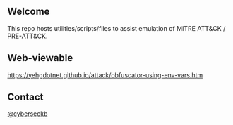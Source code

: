 ## Welcome

This repo hosts utilities/scripts/files to assist emulation of MITRE ATT&CK / PRE-ATT&CK.


## Web-viewable

https://yehgdotnet.github.io/attack/obfuscator-using-env-vars.htm

## Contact

[@cyberseckb](https://twitter.com/CyberSecKB)
